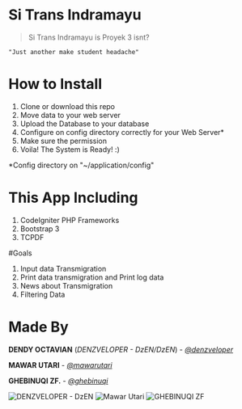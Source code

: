 
# Si Trans Indramayu

> Si Trans Indramayu is Proyek 3 isnt?

    "Just another make student headache"

# How to Install
1. Clone or download this repo
2. Move data to your web server
3. Upload the Database to your database
4. Configure on config directory correctly for your Web Server*
5. Make sure the permission
6. Voila! The System is Ready! :)


*Config directory on "~/application/config"


# This App Including
1. CodeIgniter PHP Frameworks
2. Bootstrap 3
3. TCPDF


#Goals
1. Input data Transmigration
2. Print data transmigration and Print log data
3. News about Transmigration
4. Filtering Data


# Made By

 **DENDY OCTAVIAN** (*DENZVELOPER - DzEN/DzEN*)  - *[@denzveloper](https://github.com/denzveloper)* 

**MAWAR UTARI** - *[@mawarutari](https://github.com/mawarutari)*

**GHEBINUQI ZF.** - *[@ghebinuqi](https://github.com/ghebinuqi)*


![DENZVELOPER - DzEN](https://www.gravatar.com/avatar/4013c583d3f3e4381cc0d384c8c70a51?s=150)  ![Mawar Utari](https://avatars3.githubusercontent.com/u/45805703?s=150) ![GHEBINUQI ZF](https://avatars0.githubusercontent.com/u/33284073?s=50)
